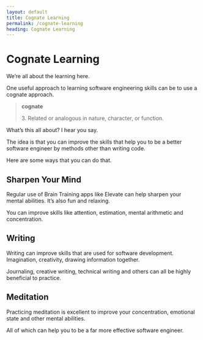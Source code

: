 ```yaml
---
layout: default
title: Cognate Learning
permalink: /cognate-learning
heading: Cognate Learning
---
```


# Cognate Learning

We’re all about the learning here.

One useful approach to learning software engineering skills can be to use a cognate approach.

> **cognate**
>
> 3\. Related or analogous in nature, character, or function.    

What’s this all about? I hear you say.

The idea is that you can improve the skills that help you to be a better software engineer by methods other than writing code.

Here are some ways that you can do that.

## Sharpen Your Mind

Regular use of Brain Training apps like Elevate can help sharpen your mental abilities. It’s also fun and relaxing.

You can improve skills like attention, estimation, mental arithmetic and concentration.

## Writing

Writing can improve skills that are used for software development. Imagination, creativity, drawing information together.

Journaling, creative writing, technical writing and others can all be highly beneficial to practice.

## Meditation

Practicing meditation is excellent to improve your concentration, emotional state and other mental abilities.

All of which can help you to be a far more effective software engineer.
